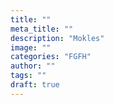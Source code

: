```yaml
---
title: ""
meta_title: ""
description: "Mokles"
image: ""
categories: "FGFH"
author: ""
tags: ""
draft: true
---
```

